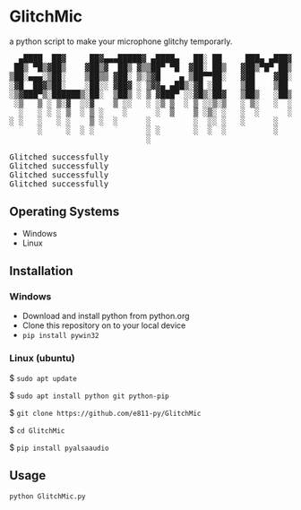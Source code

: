 # GlitchMic
a python script to make your microphone glitchy temporarly.

<pre>
  ▄████  ██▓     ██▓▄▄▄█████▓ ▄████▄   ██░ ██     ███▄ ▄███▓ ██▓ ▄████▄
 ██▒ ▀█▒▓██▒    ▓██▒▓  ██▒ ▓▒▒██▀ ▀█  ▓██░ ██▒   ▓██▒▀█▀ ██▒▓██▒▒██▀ ▀█
▒██░▄▄▄░▒██░    ▒██▒▒ ▓██░ ▒░▒▓█    ▄ ▒██▀▀██░   ▓██    ▓██░▒██▒▒▓█    ▄
░▓█  ██▓▒██░    ░██░░ ▓██▓ ░ ▒▓▓▄ ▄██▒░▓█ ░██    ▒██    ▒██ ░██░▒▓▓▄ ▄██▒
░▒▓███▀▒░██████▒░██░  ▒██▒ ░ ▒ ▓███▀ ░░▓█▒░██▓   ▒██▒   ░██▒░██░▒ ▓███▀ ░
 ░▒   ▒ ░ ▒░▓  ░░▓    ▒ ░░   ░ ░▒ ▒  ░ ▒ ░░▒░▒   ░ ▒░   ░  ░░▓  ░ ░▒ ▒  ░
  ░   ░ ░ ░ ▒  ░ ▒ ░    ░      ░  ▒    ▒ ░▒░ ░   ░  ░      ░ ▒ ░  ░  ▒
░ ░   ░   ░ ░    ▒ ░  ░      ░         ░  ░░ ░   ░      ░    ▒ ░░
      ░     ░  ░ ░           ░ ░       ░  ░  ░          ░    ░  ░ ░
                             ░                                  ░

Glitched successfully
Glitched successfully
Glitched successfully
Glitched successfully</pre>

## Operating Systems
- Windows
- Linux

## Installation
### Windows
- Download and install python from python.org
- Clone this repository on to your local device
- `pip install pywin32`

### Linux (ubuntu)
 $ `sudo apt update`
 
 $ `sudo apt install python git python-pip`
 
 $ `git clone https://github.com/e811-py/GlitchMic`
 
 $ `cd GlitchMic`
 
 $ `pip install pyalsaaudio`
 

## Usage
`python GlitchMic.py`
